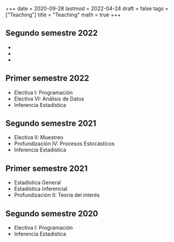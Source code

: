+++
date      = 2020-09-28
lastmod   = 2022-04-24
draft     = false
tags      = ["Teaching"]
title     = "Teaching"
math      = true
+++

## Segundo semestre 2022
* 
* 
* 

## Primer semestre 2022
* Electiva I: Programación
* Electiva VI: Análisis de Datos
* Inferencia Estadística

## Segundo semestre 2021
* Electiva II: Muestreo
* Profundización IV: Procesos Estocásticos
* Inferencia Estadística


## Primer semestre 2021
* Estadística General
* Estadística Inferencial
* Profundización II: Teoria del interés

## Segundo semestre 2020
* Electiva I: Programación
* Inferencía Estadística
